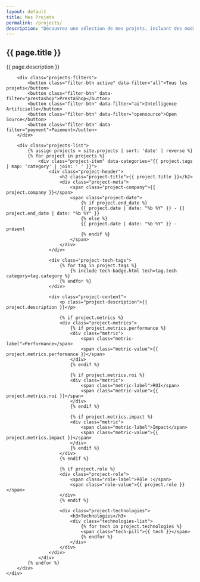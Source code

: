 ```yaml
---
layout: default
title: Mes Projets
permalink: /projects/
description: "Découvrez une sélection de mes projets, incluant des modules PrestaShop sur mesure, des frameworks internes et des solutions innovantes développées chez BusinessTech."
---
```


<section class="section projects-section">
    <div class="container">
        <div class="section-header">
            <h1>{{ page.title }}</h1>
            <p class="section-subtitle">{{ page.description }}</p>
        </div>

        <div class="projects-filters">
            <button class="filter-btn active" data-filter="all">Tous les projets</button>
            <button class="filter-btn" data-filter="prestashop">PrestaShop</button>
            <button class="filter-btn" data-filter="ai">Intelligence Artificielle</button>
            <button class="filter-btn" data-filter="opensource">Open Source</button>
            <button class="filter-btn" data-filter="payment">Paiement</button>
        </div>

        <div class="projects-list">
            {% assign projects = site.projects | sort: 'date' | reverse %}
            {% for project in projects %}
                <div class="project-item" data-categories="{{ project.tags | map: 'category' | join: ' ' }}">
                    <div class="project-header">
                        <h2 class="project-title">{{ project.title }}</h2>
                        <div class="project-meta">
                            <span class="project-company">{{ project.company }}</span>
                            <span class="project-date">
                                {% if project.end_date %}
                                {{ project.date | date: "%b %Y" }} - {{ project.end_date | date: "%b %Y" }}
                                {% else %}
                                {{ project.date | date: "%b %Y" }} - présent
                                {% endif %}
                            </span>
                        </div>
                    </div>
                    
                    <div class="project-tech-tags">
                        {% for tag in project.tags %}
                            {% include tech-badge.html tech=tag.tech category=tag.category %}
                        {% endfor %}
                    </div>
                    
                    <div class="project-content">
                        <p class="project-description">{{ project.description }}</p>
                        
                        {% if project.metrics %}
                        <div class="project-metrics">
                            {% if project.metrics.performance %}
                            <div class="metric">
                                <span class="metric-label">Performance</span>
                                <span class="metric-value">{{ project.metrics.performance }}</span>
                            </div>
                            {% endif %}
                            
                            {% if project.metrics.roi %}
                            <div class="metric">
                                <span class="metric-label">ROI</span>
                                <span class="metric-value">{{ project.metrics.roi }}</span>
                            </div>
                            {% endif %}
                            
                            {% if project.metrics.impact %}
                            <div class="metric">
                                <span class="metric-label">Impact</span>
                                <span class="metric-value">{{ project.metrics.impact }}</span>
                            </div>
                            {% endif %}
                        </div>
                        {% endif %}
                        
                        {% if project.role %}
                        <div class="project-role">
                            <span class="role-label">Rôle :</span>
                            <span class="role-value">{{ project.role }}</span>
                        </div>
                        {% endif %}
                        
                        <div class="project-technologies">
                            <h3>Technologies</h3>
                            <div class="technologies-list">
                                {% for tech in project.technologies %}
                                <span class="tech-pill">{{ tech }}</span>
                                {% endfor %}
                            </div>
                        </div>
                    </div>
                </div>
            {% endfor %}
        </div>
    </div>
</section>

<script>
    document.addEventListener('DOMContentLoaded', function() {
        const filterBtns = document.querySelectorAll('.filter-btn');
        const projectItems = document.querySelectorAll('.project-item');
        
        filterBtns.forEach(btn => {
            btn.addEventListener('click', function() {
                const filter = this.getAttribute('data-filter');
                
                // Update active button
                filterBtns.forEach(btn => btn.classList.remove('active'));
                this.classList.add('active');
                
                // Filter projects
                projectItems.forEach(item => {
                    if (filter === 'all') {
                        item.style.display = 'block';
                    } else {
                        const categories = item.getAttribute('data-categories');
                        if (categories.includes(filter)) {
                            item.style.display = 'block';
                        } else {
                            item.style.display = 'none';
                        }
                    }
                });
            });
        });
    });
</script>